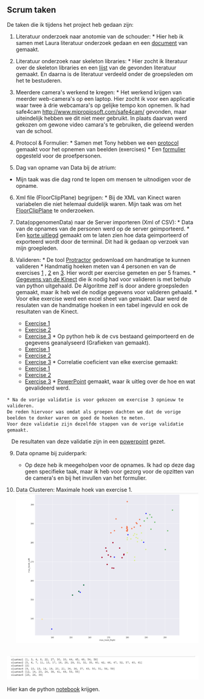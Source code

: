 ## Scrum taken
De taken die ik tijdens het project heb gedaan zijn:

  1. Literatuur onderzoek naar anotomie van de schouder:
    * Hier heb ik samen met Laura literatuur onderzoek gedaan en een [document](anatomieSchouder.pdf) van gemaakt.
    
  2.  Literatuur onderzoek naar skeleton libraries:
    * Hier zocht ik literatuur over de skeleton libraries en een [lijst](LiteratuurLijst.xlsx) van de gevonden literatuur gemaakt. En daarna is de literatuur verdeeld onder de groepsleden om het te bestuderen.
    
  3.  Meerdere camera's werkend te kregen: 
    * Het werkend krijgen van meerder web-camera's op een laptop. Hier zocht ik voor een applicatie waar twee à drie webcamara's op gelijke tempo kon opnemen. Ik had safe4cam http://www.mipropiosoft.com/safe4cam/ gevonden, maar uiteindelijk hebben we dit niet meer gebruikt. In plaats daarvan werd gekozen om gewone video camara's te gebruiken, die geleend werden van de school.
    
  4. Protocol & Formulier:
    * Samen met Tony hebben we een [protocol](ProtocolOpname.pdf) gemaakt voor het opnemen van beelden (exercises)
    * Een [formulier](SteekproefFormulier.pdf) opgesteld voor de proefpersonen.
  
  5. Dag van opname van Data bij de atrium:
   * Mijn taak was die dag rond te lopen om mensen te uitnodigen voor de opname.
   
  6. Xml file (FloorClipPlane) begrijpen:
    * Bij de XML van Kinect waren variabelen die niet helemaal duidelijk waren. Mijn taak was om het [FloorClipPlane](FloorClipPlane.docx) te onderzoeken. 
   
  7. Data(opgenomenData) naar de Server importeren (Xml of CSV):
    * Data van de opnames van de personen werd op de server geimporteerd.
    * Een [korte uitlegd](Terminal.docx) gemaakt om te laten zien hoe data geimporteerd of exporteerd wordt door de terminal. Dit had ik gedaan op verzoek van mijn groepleden.
  
  8. Valideren:
    * De tool [Protractor](http://download.cnet.com/Protractor/3000-2053_4-10973644.html) gedownload om handmatige te kunnen valideren
    * Handmatig hoeken meten van 4 personen en van de exercises [1](P1E1-695.png) , [2](P4E2-095pj.png) en [3](P1E3-300pj.png). 
      Hier wordt per exercise gemeten en per 5 frames.
    * [Gegevens van de Kinect](DataKinect.ipynb) die ik nodig had voor valideren is met behulp van python uitgehaald.
      De Algoritme zelf is door andere groepsleden gemaakt, maar ik heb wel de nodige gegevens voor valideren gehaald.
    * Voor elke exercise werd een excel sheet van gemaakt. Daar werd de resulaten van de handmatige hoeken in een tabel ingevuld en ook de resultaten van de Kinect.
      - [Exercise 1](EX1DataVal.xlsx)
      - [Exercise 2](EX2DataValMeting.xlsx)
      - [Exercise 3](EX3DataValMeting.xlsx)
    * Op python heb ik de cvs bestaand geimporteerd en de gegevens geanalyseerd (Grafieken van gemaakt).
      - [Exercise 1](Ex1-Valideren.ipynb)
      - [Exercise 2](Ex2-Valideren.ipynb)
      - [Exercise 3](Ex3-Valideren.ipynb)
    * Correlatie coeficient van elke exercise gemaakt:
      - [Exercise 1](CorelatieC_Ex1.png)
      - [Exercise 2](CorelatieC_Ex2.png)
      - [Exercise 3](CorelatieC_Ex3.png)
    * [PowerPoint](Valideren.pptx) gemaakt, waar ik uitleg over de hoe en wat gevalideerd werd.
    
    * Na de vorige validatie is voor gekozen om exercise 3 opnieuw te valideren.
    De reden hiervoor was omdat als groepen dachten we dat de vorige beelden te donker waren om goed de hoeken te meten.
    Voor deze validatie zijn dezelfde stappen van de vorige validatie gemaakt.
    De resultaten van deze validatie zijn in een [powerpoint](ZuiderParkValiderenOefening3.pptx) gezet.
    
 9. Data opname bij zuiderpark:
    * Op deze heb ik meegeholpen voor de opnames. Ik had op deze dag geen specifieke taak, maar ik heb voor gezorg voor de opzitten van de camera's en bij het invullen van het formulier.
  
  10. Data Clusteren:
  Maximale hoek van exercise 1.
  ![MaximaleHoek](ClusterHoekenEx1.PNG)
  
  ![ClusterP](ClusterP.PNG)
  
  Hier kan de python [notebook](K-mean.ipynb) krijgen.

    

  
    
    
      

    
 

